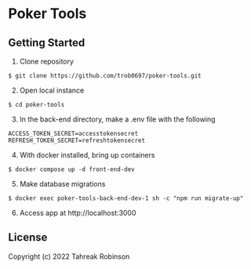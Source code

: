# Poker Tools
## Getting Started
1. Clone repository
```
$ git clone https://github.com/trob0697/poker-tools.git
```
2. Open local instance
```
$ cd poker-tools
```
3. In the back-end directory, make a .env file with the following
```
ACCESS_TOKEN_SECRET=accesstokensecret
REFRESH_TOKEN_SECRET=refreshtokensecret
```
4. With docker installed, bring up containers
```
$ docker compose up -d front-end-dev
```
5. Make database migrations
```
$ docker exec poker-tools-back-end-dev-1 sh -c "npm run migrate-up"
```
6. Access app at http://localhost:3000

## License

Copyright (c) 2022 Tahreak Robinson
